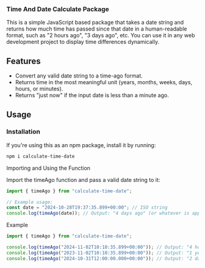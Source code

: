 ### Time And Date Calculate Package

This is a simple JavaScript based package that takes a date string and returns how much time has passed since that date in a human-readable format, such as "2 hours ago", "3 days ago", etc. You can use it in any web development project to display time differences dynamically.

## Features

- Convert any valid date string to a time-ago format.
- Returns time in the most meaningful unit (years, months, weeks, days, hours, or minutes).
- Returns "just now" if the input date is less than a minute ago.

## Usage

### Installation

If you're using this as an npm package, install it by running:

```bash
npm i calculate-time-date
```

Importing and Using the Function

Import the timeAgo function and pass a valid date string to it:

```javascript
import { timeAgo } from "calculate-time-date";

// Example usage:
const date = "2024-10-28T19:37:35.899+00:00"; // ISO string
console.log(timeAgo(date)); // Output: "4 days ago" (or whatever is appropriate)
```

Example

```javascript
import { timeAgo } from "calculate-time-date";

console.log(timeAgo("2024-11-02T10:10:35.899+00:00")); // Output: "4 hours ago"
console.log(timeAgo("2023-11-02T10:10:35.899+00:00")); // Output: "1 year ago"
console.log(timeAgo("2024-10-31T12:00:00.000+00:00")); // Output: "2 days ago"
```
